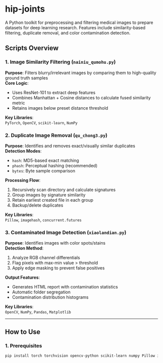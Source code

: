# hip-joints


A Python toolkit for preprocessing and filtering medical images to prepare datasets for deep learning research. Features include similarity-based filtering, duplicate removal, and color contamination detection.

## Scripts Overview

### 1. Image Similarity Filtering (`nainiu_qumohu.py`)
**Purpose**: Filters blurry/irrelevant images by comparing them to high-quality ground truth samples  
**Core Logic**:  
- Uses ResNet-101 to extract deep features  
- Combines Manhattan + Cosine distances to calculate fused similarity metric  
- Retains images below preset distance threshold  

**Key Libraries**:  
`PyTorch`, `OpenCV`, `scikit-learn`, `NumPy`

### 2. Duplicate Image Removal (`qu_chong3.py`)
**Purpose**: Identifies and removes exact/visually similar duplicates  
**Detection Modes**:  
- `hash`: MD5-based exact matching  
- `phash`: Perceptual hashing (recommended)  
- `bytes`: Byte sample comparison  

**Processing Flow**:  
1. Recursively scan directory and calculate signatures  
2. Group images by signature similarity  
3. Retain earliest created file in each group  
4. Backup/delete duplicates  

**Key Libraries**:  
`Pillow`, `imagehash`, `concurrent.futures`

### 3. Contaminated Image Detection (`xiaolandian.py`)
**Purpose**: Identifies images with color spots/stains  
**Detection Method**:  
1. Analyze RGB channel differentials  
2. Flag pixels with max-min value > threshold  
3. Apply edge masking to prevent false positives  

**Output Features**:  
- Generates HTML report with contamination statistics  
- Automatic folder segregation  
- Contamination distribution histograms  

**Key Libraries**:  
`OpenCV`, `NumPy`, `Pandas`, `Matplotlib`

---

## How to Use

### 1. Prerequisites
```bash
pip install torch torchvision opencv-python scikit-learn numpy Pillow imagehash pandas matplotlib

